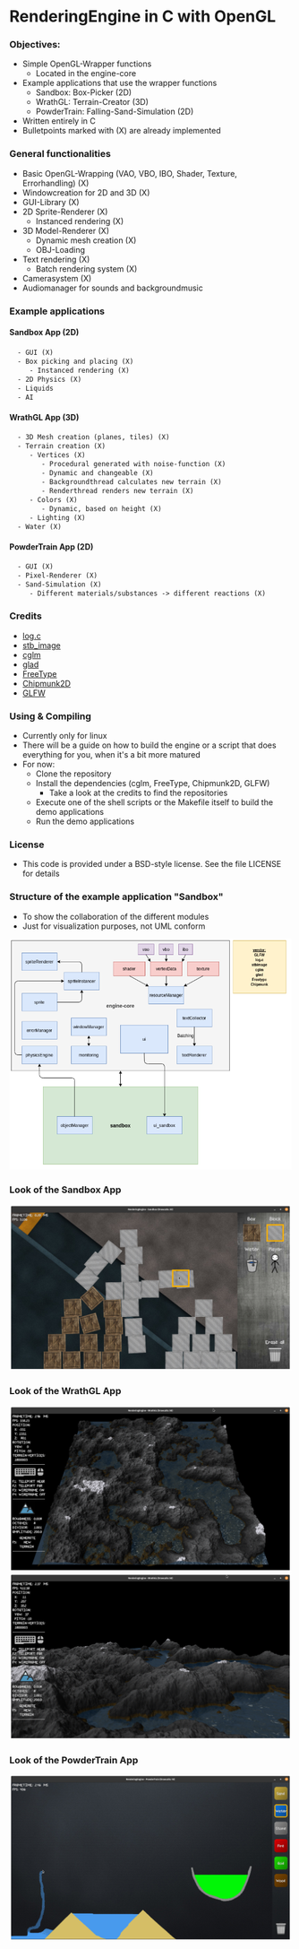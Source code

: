 # RenderingEngine in C with OpenGL

### Objectives:
   - Simple OpenGL-Wrapper functions
      - Located in the engine-core
   - Example applications that use the wrapper functions       
      - Sandbox: Box-Picker (2D)
      - WrathGL: Terrain-Creator (3D)  
      - PowderTrain: Falling-Sand-Simulation (2D)
   - Written entirely in C
   - Bulletpoints marked with (X) are already implemented

### General functionalities
   - Basic OpenGL-Wrapping (VAO, VBO, IBO, Shader, Texture, Errorhandling)  (X)  
   - Windowcreation for 2D and 3D (X)
   - GUI-Library (X)
   - 2D Sprite-Renderer (X)
      - Instanced rendering (X)
   - 3D Model-Renderer (X)
      - Dynamic mesh creation (X)
      - OBJ-Loading
   - Text rendering (X)
      - Batch rendering system (X)   
   - Camerasystem (X)
   - Audiomanager for sounds and backgroundmusic

### Example applications   
   #### Sandbox App (2D)
      - GUI (X)
      - Box picking and placing (X)
         - Instanced rendering (X)
      - 2D Physics (X)
      - Liquids   
      - AI
   #### WrathGL App (3D)            
      - 3D Mesh creation (planes, tiles) (X)
      - Terrain creation (X)
         - Vertices (X)
            - Procedural generated with noise-function (X)
            - Dynamic and changeable (X)
            - Backgroundthread calculates new terrain (X)
            - Renderthread renders new terrain (X)
         - Colors (X)
            - Dynamic, based on height (X)
         - Lighting (X)
      - Water (X)
   #### PowderTrain App (2D)
      - GUI (X)   
      - Pixel-Renderer (X)
      - Sand-Simulation (X)
         - Different materials/substances -> different reactions (X)

### Credits
   - [log.c](https://github.com/rxi/log.c)
   - [stb_image](https://github.com/nothings/stb/blob/master/stb_image.h)
   - [cglm](https://github.com/recp/cglm)
   - [glad](https://github.com/Dav1dde/glad)
   - [FreeType](https://freetype.org/index.html)
   - [Chipmunk2D](https://github.com/slembcke/Chipmunk2D)
   - [GLFW](https://github.com/glfw/glfw) 

### Using & Compiling
   - Currently only for linux
   - There will be a guide on how to build the engine or a script that does everything for you, when it's a bit more matured
   - For now:   
      - Clone the repository
      - Install the dependencies (cglm, FreeType, Chipmunk2D, GLFW) 
         - Take a look at the credits to find the repositories
      - Execute one of the shell scripts or the Makefile itself to build the demo applications
      - Run the demo applications  

### License
   - This code is provided under a BSD-style license. See the file LICENSE for details

### Structure of the example application "Sandbox"
   - To show the collaboration of the different modules
   - Just for visualization purposes, not UML conform    

   ![Application structure](Structure_003.png)

### Look of the Sandbox App
   ![Sandbox](Screenshot_SB_007.png)

### Look of the WrathGL App
   ![WrathGL_far](Screenshot_WR_011_far.png)
   ![WrathGL_close](Screenshot_WR_011_close.png)

### Look of the PowderTrain App
   ![PowderTrain](Screenshot_PT_003.png)   